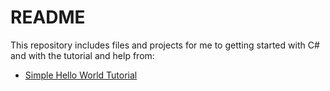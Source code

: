 # README
This repository includes files and projects for me to getting started with C# and with the tutorial and help from:
- [Simple Hello World Tutorial](https://learn.microsoft.com/de-de/training/modules/csharp-write-first/)
